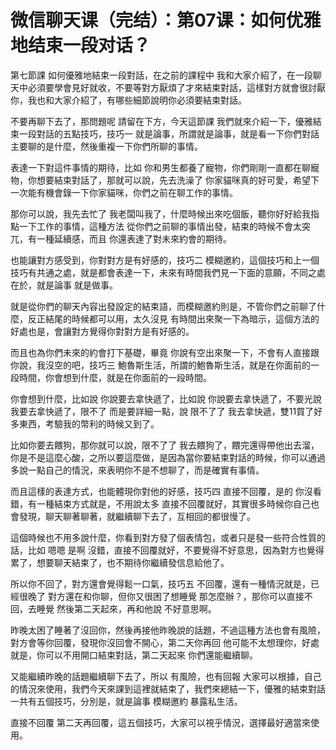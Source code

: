 # 微信聊天课（完结）：第07课：如何优雅地结束一段对话？

第七節課 如何優雅地結束一段對話，在之前的課程中 我和大家介紹了，在一段聊天中必須要學會見好就收，不要等對方厭煩了才來結束對話，這樣對方就會很討厭你，我也和大家介紹了，有哪些細節說明你必須要結束對話。

不要再聊下去了，那問題呢 請留在下方，今天這節課 我們就來介紹一下，優雅結束一段對話的五點技巧，技巧一 就是論事，所謂就是論事，就是看一下你們對話主要聊的是什麼，然後重複一下你們所聊的事情。

表達一下對這件事情的期待，比如 你和男生都養了寵物，你們剛剛一直都在聊寵物，你想要結束對話了，那就可以說，先去洗澡了 你家貓咪真的好可愛，希望下一次能有機會錄一下你家貓咪，你們之前在聊工作的事情。

那你可以說，我先去忙了 我老闆叫我了，什麼時候出來吃個飯，聽你好好給我指點一下工作的事情，這種方法 從你們之前聊的事情出發，結束的時候不會太突兀，有一種延續感，而且 你還表達了對未來約會的期待。

也能讓對方感受到，你對對方是有好感的，技巧二 模糊邀約，這個技巧和上一個技巧有共通之處，就是都會表達一下，未來有時間我們見一下面的意願，不同之處在於，就是論事 就是做事。

就是從你們的聊天內容出發設定的結束語，而模糊邀約則是，不管你們之前聊了什麼，反正結尾的時候都可以用，太久沒見 有時間出來聚一下為暗示，這個方法的好處也是，會讓對方覺得你對對方是有好感的。

而且也為你們未來的約會打下基礎，畢竟 你說有空出來聚一下，不會有人直接跟你說，我沒空的吧，技巧三 鮑魯斯生活，所謂的鮑魯斯生活，就是在你面前的一段時間，你會想到什麼，就是在你面前的一段時間。

你會想到什麼，比如說 你說要去拿快遞了，比如說 你說要去拿快遞了，不要光說 我要去拿快遞了，限不了 而是要詳細一點，說 限不了了 我去拿快遞，雙11買了好多東西，考驗我的幣利的時候又到了。

比如你要去餵狗，那你就可以說，限不了了 我去餵狗了，餵完還得帶他出去溜，你是不是這麼心酸，之所以要這麼做，是因為當你要結束對話的時候，你可以通過多說一點自己的情況，來表明你不是不想聊了，而是確實有事情。

而且這樣的表達方式，也能體現你對他的好感，技巧四 直接不回覆，是的 你沒看錯，有一種結束方式就是，不用說太多 直接不回覆就好，其實很多時候你自己也會發現，聊天聊著聊著，就繼續聊下去了，互相回的都很慢了。

這個時候也不用多說什麼，你看到對方發了個表情包，或者只是發一些符合性質的話，比如 嗯嗯 是啊 沒錯，直接不回覆就好，不要覺得不好意思，因為對方也覺得累了，想要聊天結束了，也不期待你繼續發信息給他了。

所以你不回了，對方還會覺得鬆一口氣，技巧五 不回覆，還有一種情況就是，已經很晚了 對方還在和你聊，但你又很困了想睡覺 那怎麼辦？，那你可以直接不回，去睡覺 然後第二天起來，再和他說 不好意思啊。

昨晚太困了睡著了沒回你，然後再接他昨晚說的話題，不過這種方法也會有風險，對方會等你回覆，發現你沒回會不開心，第二天你再回 他可能不太想理你，好處就是，你可以不用開口結束對話，第二天起來 你們還能繼續聊。

又能繼續昨晚的話題繼續聊下去了，所以 有風險，也有回報 大家可以根據，自己的情況來使用，我們今天來課到這裡就結束了，我們來總結一下，優雅的結束對話一共有五個技巧，分別是，就是論事 模糊邀約 暴露私生活。

直接不回覆 第二天再回覆，這五個技巧，大家可以視乎情況，選擇最好適當來使用。